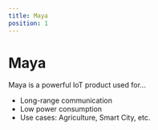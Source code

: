 ```yaml
---
title: Maya
position: 1
---
```


# Maya

Maya is a powerful IoT product used for...

- Long-range communication
- Low power consumption
- Use cases: Agriculture, Smart City, etc.
